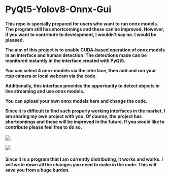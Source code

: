# PyQt5-Yolov8-Onnx-Gui

<h4>
  This repo is specially prepared for users who want to run onnx models. The program still has shortcomings and these can be improved. However, if you want to contribute to development, I wouldn't say no. I would be pleased.

  The aim of this project is to enable CUDA-based operation of onnx models in an interface and human detection. The detections made can be monitored instantly in the interface created with PyQt5. 

  You can select 4 onnx models via the interface, then add and run your rtsp camera or local webcam via the code. 

  Additionally, this interface provides the opportunity to detect objects in live streaming and use onnx models. 

  You can upload your own onnx models here and change the code. 

  Since it is difficult to find such properly working interfaces in the market, I am sharing my own project with you. Of course, the project has shortcomings and these will be improved in the future. If you would like to contribute please feel free to do so.
</h4>

![](https://github.com/berkakyildizz/PyQt5-Yolov8-Gui/blob/main/gif.gif?raw=true)

![](https://github.com/berkakyildizz/PyQt5-Yolov8-Gui/icon/aaaaaaa.png)


<h4>
  Since it is a program that I am currently distributing, it works and works. I will write down all the changes you need to make in the code. This will save you from a huge burden.
</h4>

